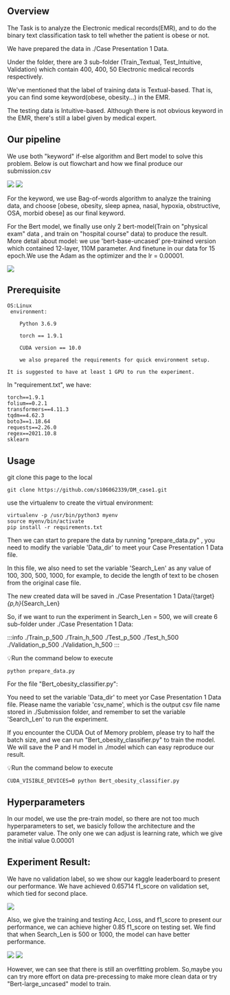 Overview
---
The Task is to analyze the Electronic medical records(EMR), and to do the binary text classification task to tell whether the patient is obese or not.

We have prepared the data in ./Case Presentation 1 Data.

Under the folder, there are 3 sub-folder (Train_Textual, Test_Intuitive, Validation) which contain 400, 400, 50 Electronic medical records respectively.

We've mentioned that the label of training data is Textual-based. That is, you can find some keyword(obese, obesity...) in the EMR.

The testing data is Intuitive-based. Although there is not obvious keyword in the EMR, there's still a label given by medical expert.

Our pipeline
---
    
We use both "keyword" if-else algorithm and Bert model to solve this problem. Below is out flowchart and how we final produce our submission.csv

![](https://i.imgur.com/2JhXoy0.png)
![](https://i.imgur.com/Qt0a6gD.png)

For the keyword, we use Bag-of-words algorithm to analyze the training data, and choose [obese, obesity, sleep apnea, nasal, hypoxia, obstructive, OSA, morbid obese] as our final keyword.

For the Bert model, we finally use only 2 bert-model(Train on "physical exam" data , and train on "hospital course" data) to produce the result. More detail about model: we use 'bert-base-uncased’ pre-trained version which contained 12-layer, 110M parameter. And finetune in our data for 15 epoch.We use the Adam as the optimizer and the lr = 0.00001.

![](https://i.imgur.com/6m5MKrd.png)

Prerequisite
---
    OS:Linux
     environment: 
        
        Python 3.6.9
        
        torch == 1.9.1 
        
        CUDA version == 10.0
        
        we also prepared the requirements for quick environment setup.
    
    It is suggested to have at least 1 GPU to run the experiment.
In "requirement.txt", we have:

    torch==1.9.1
    folium==0.2.1
    transformers==4.11.3
    tqdm==4.62.3
    boto3==1.18.64
    requests==2.26.0
    regex==2021.10.8
    sklearn

Usage
---
git clone this page to the local
```git=
git clone https://github.com/s106062339/DM_case1.git
```

use the virtualenv to create the virtual environment:
```bash=
virtualenv -p /usr/bin/python3 myenv
source myenv/bin/activate
pip install -r requirements.txt
```

Then we can start to prepare the data by running "prepare_data.py" , you need to modify the variable 'Data_dir' to meet your Case Presentation 1 Data file.

In this file, we also need to set the variable 'Search_Len' as any value of 100, 300, 500, 1000, for example, to decide the length of text to be chosen from the original case file.

The new created data will be saved in ./Case Presentation 1 Data/{target}_{p,h}_{Search_Len}

So, if we want to run the experiment in Search_Len = 500, we will create 6 sub-folder under ./Case Presentation 1 Data:

:::info
./Train_p_500
        ./Train_h_500
        ./Test_p_500
        ./Test_h_500
        ./Validation_p_500
        ./Validation_h_500
:::

:bulb:Run the command below to execute     
```bash=
python prepare_data.py
```

For the file "Bert_obesity_classifier.py": 

You need to set the variable 'Data_dir' to meet yor Case Presentation 1 Data file.
Please name the variable 'csv_name', which is the output csv file name stored in ./Submission folder, and remember to set the variable 'Search_Len' to run the experiment.

If you encounter the CUDA Out of Memory problem, please try to half the batch size, and we can run "Bert_obesity_classifier.py" to train the model.
We will save the P and H model in ./model which can easy reproduce our result.

:bulb:Run the command below to execute     
```bash=
CUDA_VISIBLE_DEVICES=0 python Bert_obesity_classifier.py
```

Hyperparameters
---
In our model, we use the pre-train model, so there are not too much hyperparameters to set, we basicly follow the architecture and the parameter value. The only one we can adjust is learning rate, which we give the initial value 0.00001

Experiment Result:
---
We have no validation label, so we show our kaggle leaderboard to present our performance. We have achieved 0.65714 f1_score on validation set, which tied for second place.

![](https://i.imgur.com/Jq33lhv.png)

Also, we give the training and testing Acc, Loss, and f1_score to present our performance, we can achieve higher 0.85 f1_score on testing set. We find that when Search_Len is 500 or 1000, the model can have better performance. 

![](https://i.imgur.com/bJjeJld.png)
![](https://i.imgur.com/tasCwrA.png)

However, we can see that there is still an overfitting problem. So,maybe you can try more effort on data pre-precessing to make more clean data or try "Bert-large_uncased" model to train.

